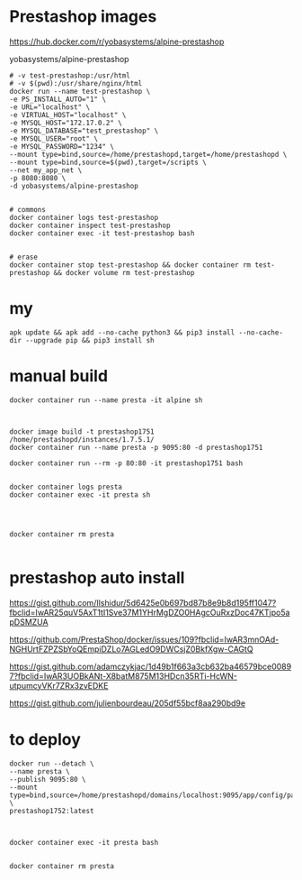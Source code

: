 # Prestashop images


https://hub.docker.com/r/yobasystems/alpine-prestashop


yobasystems/alpine-prestashop

```
# -v test-prestashop:/usr/html
# -v $(pwd):/usr/share/nginx/html
docker run --name test-prestashop \
-e PS_INSTALL_AUTO="1" \
-e URL="localhost" \
-e VIRTUAL_HOST="localhost" \
-e MYSQL_HOST="172.17.0.2" \
-e MYSQL_DATABASE="test_prestashop" \
-e MYSQL_USER="root" \
-e MYSQL_PASSWORD="1234" \
--mount type=bind,source=/home/prestashopd,target=/home/prestashopd \
--mount type=bind,source=$(pwd),target=/scripts \
--net my_app_net \
-p 8080:8080 \
-d yobasystems/alpine-prestashop


# commons
docker container logs test-prestashop
docker container inspect test-prestashop
docker container exec -it test-prestashop bash


# erase
docker container stop test-prestashop && docker container rm test-prestashop && docker volume rm test-prestashop 

```

# my
```
apk update && apk add --no-cache python3 && pip3 install --no-cache-dir --upgrade pip && pip3 install sh

```


# manual build
```
docker container run --name presta -it alpine sh



docker image build -t prestashop1751 /home/prestashopd/instances/1.7.5.1/
docker container run --name presta -p 9095:80 -d prestashop1751

docker container run --rm -p 80:80 -it prestashop1751 bash


docker container logs presta
docker container exec -it presta sh




docker container rm presta


```


# prestashop auto install
https://gist.github.com/Ilshidur/5d6425e0b697bd87b8e9b8d195ff1047?fbclid=IwAR25quV5AxT1tI1Sve37M1YHrMgDZO0HAgcOuRxzDoc47KTjpo5apDSMZUA

https://github.com/PrestaShop/docker/issues/109?fbclid=IwAR3mnOAd-NGHUrtFZPZSbYoQEmpiDZLo7AGLedO9DWCsjZ0BkfXgw-CAGtQ

https://gist.github.com/adamczykjac/1d49b1f663a3cb632ba46579bce00897?fbclid=IwAR3UOBkANt-X8batM875M13HDcn35RTi-HcWN-utpumcyVKr7ZRx3zvEDKE

https://gist.github.com/julienbourdeau/205df55bcf8aa290bd9e


# to deploy

```
docker run --detach \
--name presta \
--publish 9095:80 \
--mount type=bind,source=/home/prestashopd/domains/localhost:9095/app/config/parameters.php,target=/usr/html/app/config/parameters.php \
prestashop1752:latest



docker container exec -it presta bash


docker container rm presta


```
